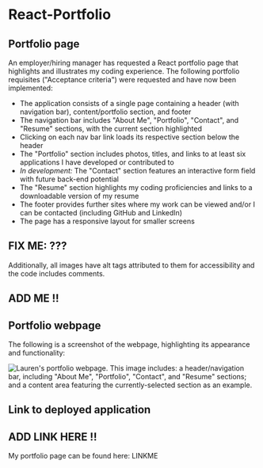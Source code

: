 # React-Portfolio

## Portfolio page

An employer/hiring manager has requested a React portfolio page that highlights and illustrates my coding experience. The following portfolio requisites ("Acceptance criteria") were requested and have now been implemented:

- The application consists of a single page containing a header (with navigation bar), content/portfolio section, and footer
- The navigation bar includes "About Me", "Portfolio", "Contact", and "Resume" sections, with the current section highlighted
- Clicking on each nav bar link loads its respective section below the header
- The "Portfolio" section includes photos, titles, and links to at least six applications I have developed or contributed to
- _In development:_ The "Contact" section features an interactive form field with future back-end potential
- The "Resume" section highlights my coding proficiencies and links to a downloadable version of my resume
- The footer provides further sites where my work can be viewed and/or I can be contacted (including GitHub and LinkedIn)
- The page has a responsive layout for smaller screens

## FIX ME: ???

Additionally, all images have alt tags attributed to them for accessibility and the code includes comments.

## ADD ME !!

## Portfolio webpage

The following is a screenshot of the webpage, highlighting its appearance and functionality:

![Lauren's portfolio webpage. This image includes: a header/navigation bar, including "About Me", "Portfolio", "Contact", and "Resume" sections; and a content area featuring the currently-selected section as an example.](./LINKME)

## Link to deployed application

## ADD LINK HERE !!

My portfolio page can be found here: LINKME
